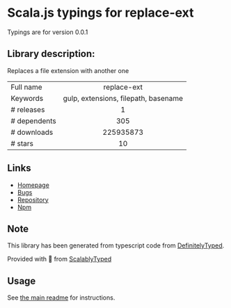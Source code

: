 
# Scala.js typings for replace-ext

Typings are for version 0.0.1

## Library description:
Replaces a file extension with another one

|                    |                 |
| ------------------ | :-------------: |
| Full name          | replace-ext |
| Keywords           | gulp, extensions, filepath, basename |
| # releases         | 1 |
| # dependents       | 305 |
| # downloads        | 225935873 |
| # stars            | 10 |

## Links
- [Homepage](https://github.com/gulpjs/replace-ext#readme)
- [Bugs](https://github.com/gulpjs/replace-ext/issues)
- [Repository](https://github.com/gulpjs/replace-ext)
- [Npm](https://www.npmjs.com/package/replace-ext)
    


## Note
This library has been generated from typescript code from [DefinitelyTyped](https://definitelytyped.org).

Provided with :purple_heart: from [ScalablyTyped](https://github.com/oyvindberg/ScalablyTyped)

## Usage
See [the main readme](../../readme.md) for instructions.


